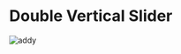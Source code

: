# Double Vertical Slider
![addy](https://user-images.githubusercontent.com/76005388/211276449-9f8d2782-d5da-4da6-8365-e698a2622b3a.png)
